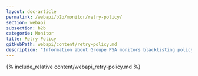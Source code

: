 ```yaml
---
layout: doc-article
permalink: /webapi/b2b/monitor/retry-policy/
section: webapi
subsection: b2b
categorie: Monitor
title: Retry Policy
gitHubPath: webapi/content/retry-policy.md
description: "Information about Groupe PSA monitors blacklisting policy."
---
```


{% include_relative content/webapi_retry-policy.md %}